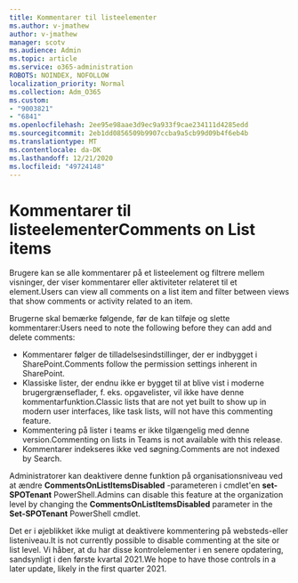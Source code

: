 ```yaml
---
title: Kommentarer til listeelementer
ms.author: v-jmathew
author: v-jmathew
manager: scotv
ms.audience: Admin
ms.topic: article
ms.service: o365-administration
ROBOTS: NOINDEX, NOFOLLOW
localization_priority: Normal
ms.collection: Adm_O365
ms.custom:
- "9003821"
- "6841"
ms.openlocfilehash: 2ee95e98aae3d9ec9a933f9cae234111d4285edd
ms.sourcegitcommit: 2eb1dd0856509b9907ccba9a5cb99d09b4f6eb4b
ms.translationtype: MT
ms.contentlocale: da-DK
ms.lasthandoff: 12/21/2020
ms.locfileid: "49724148"
---
```

# <a name="comments-on-list-items"></a><span data-ttu-id="a0cd0-102">Kommentarer til listeelementer</span><span class="sxs-lookup"><span data-stu-id="a0cd0-102">Comments on List items</span></span>

<span data-ttu-id="a0cd0-103">Brugere kan se alle kommentarer på et listeelement og filtrere mellem visninger, der viser kommentarer eller aktiviteter relateret til et element.</span><span class="sxs-lookup"><span data-stu-id="a0cd0-103">Users can view all comments on a list item and filter between views that show comments or activity related to an item.</span></span>

<span data-ttu-id="a0cd0-104">Brugerne skal bemærke følgende, før de kan tilføje og slette kommentarer:</span><span class="sxs-lookup"><span data-stu-id="a0cd0-104">Users need to note the following before they can add and delete comments:</span></span>

- <span data-ttu-id="a0cd0-105">Kommentarer følger de tilladelsesindstillinger, der er indbygget i SharePoint.</span><span class="sxs-lookup"><span data-stu-id="a0cd0-105">Comments follow the permission settings inherent in SharePoint.</span></span>
- <span data-ttu-id="a0cd0-106">Klassiske lister, der endnu ikke er bygget til at blive vist i moderne brugergrænseflader, f. eks. opgavelister, vil ikke have denne kommentarfunktion.</span><span class="sxs-lookup"><span data-stu-id="a0cd0-106">Classic lists that are not yet built to show up in modern user interfaces, like task lists, will not have this commenting feature.</span></span>
- <span data-ttu-id="a0cd0-107">Kommentering på lister i teams er ikke tilgængelig med denne version.</span><span class="sxs-lookup"><span data-stu-id="a0cd0-107">Commenting on lists in Teams is not available with this release.</span></span>
- <span data-ttu-id="a0cd0-108">Kommentarer indekseres ikke ved søgning.</span><span class="sxs-lookup"><span data-stu-id="a0cd0-108">Comments are not indexed by Search.</span></span>

<span data-ttu-id="a0cd0-109">Administratorer kan deaktivere denne funktion på organisationsniveau ved at ændre **CommentsOnListItemsDisabled** -parameteren i cmdlet'en **set-SPOTenant** PowerShell.</span><span class="sxs-lookup"><span data-stu-id="a0cd0-109">Admins can disable this feature at the organization level by changing the **CommentsOnListItemsDisabled** parameter in the **Set-SPOTenant** PowerShell cmdlet.</span></span>

<span data-ttu-id="a0cd0-110">Det er i øjeblikket ikke muligt at deaktivere kommentering på websteds-eller listeniveau.</span><span class="sxs-lookup"><span data-stu-id="a0cd0-110">It is not currently possible to disable commenting at the site or list level.</span></span> <span data-ttu-id="a0cd0-111">Vi håber, at du har disse kontrolelementer i en senere opdatering, sandsynligt i den første kvartal 2021.</span><span class="sxs-lookup"><span data-stu-id="a0cd0-111">We hope to have those controls in a later update, likely in the first quarter 2021.</span></span>

